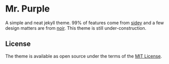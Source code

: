 # Mr. Purple

A simple and neat jekyll theme. 99% of features come from [sidey](https://github.com/ronv/sidey) and a few design matters are from [noir](https://noir.essentialenemy.com/).
This theme is still under-construction.

## License

The theme is available as open source under the terms of the [MIT License](https://opensource.org/licenses/MIT).


